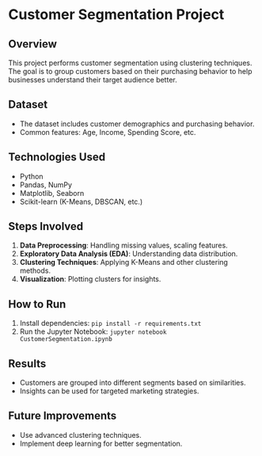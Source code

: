 # Customer Segmentation Project

## Overview
This project performs customer segmentation using clustering techniques. The goal is to group customers based on their purchasing behavior to help businesses understand their target audience better.

## Dataset
- The dataset includes customer demographics and purchasing behavior.
- Common features: Age, Income, Spending Score, etc.

## Technologies Used
- Python
- Pandas, NumPy
- Matplotlib, Seaborn
- Scikit-learn (K-Means, DBSCAN, etc.)

## Steps Involved
1. **Data Preprocessing**: Handling missing values, scaling features.
2. **Exploratory Data Analysis (EDA)**: Understanding data distribution.
3. **Clustering Techniques**: Applying K-Means and other clustering methods.
4. **Visualization**: Plotting clusters for insights.

## How to Run
1. Install dependencies: `pip install -r requirements.txt`
2. Run the Jupyter Notebook: `jupyter notebook CustomerSegmentation.ipynb`

## Results
- Customers are grouped into different segments based on similarities.
- Insights can be used for targeted marketing strategies.

## Future Improvements
- Use advanced clustering techniques.
- Implement deep learning for better segmentation.



